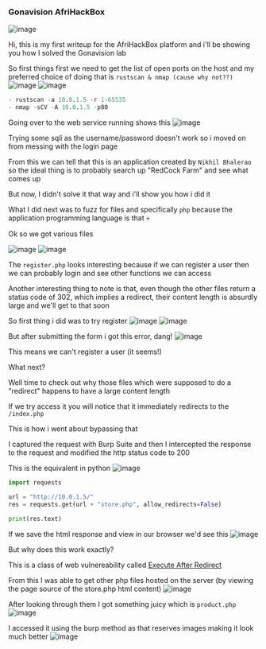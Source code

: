 <h3> Gonavision AfriHackBox </h3>

![image](https://github.com/user-attachments/assets/ff27ee41-d2d1-4088-aa7d-4301b8f5dfa0)

Hi, this is my first writeup for the AfriHackBox platform and i'll be showing you how I solved the Gonavision lab

So first things first we need to get the list of open ports on the host and my preferred choice of doing that is `rustscan & nmap (cause why not??)`
![image](https://github.com/user-attachments/assets/04daec19-5286-410c-9367-43b0b5d5d550)
![image](https://github.com/user-attachments/assets/54ba563d-4057-46b0-9af0-bb6e8c8cf7c2)

```r
- rustscan -a 10.0.1.5 -r 1-65535
- nmap -sCV -A 10.0.1.5 -p80
```

Going over to the web service running shows this
![image](https://github.com/user-attachments/assets/fb3cf5ad-3060-4b0a-8a5c-3e5f5c9aa5bd)

Trying some sqli as the username/password doesn't work so i moved on from messing with the login page

From this we can tell that this is an application created by `Nikhil Bhalerao` so the ideal thing is to probably search up "RedCock Farm" and see what comes up

But now, I didn't solve it that way and i'll show you how i did it

What I did next was to fuzz for files and specifically `php` because the application programming language is that 💀

Ok so we got various files

![image](https://github.com/user-attachments/assets/a7643970-f9da-4ca7-b722-871bdbf7d884)
![image](https://github.com/user-attachments/assets/f82ea3b7-1c1b-45f2-a5a4-a77fba8bb7d1)

The `register.php` looks interesting because if we can register a user then we can probably login and see other functions we can access

Another interesting thing to note is that, even though the other files return a status code of 302, which implies a redirect, their content length is absurdly large and we'll get to that soon

So first thing i did was to try register
![image](https://github.com/user-attachments/assets/c152a39b-8b3f-4412-99d7-787b2ab9ba72)
![image](https://github.com/user-attachments/assets/063c5283-8901-4344-b968-e5cf4e92ee40)

But after submitting the form i got this error, dang!
![image](https://github.com/user-attachments/assets/30037d8b-d2e2-484e-bbcd-a3bc01aa18fe)

This means we can't register a user (it seems!)

What next?

Well time to check out why those files which were supposed to do a "redirect" happens to have a large content length

If we try access it you will notice that it immediately redirects to the `/index.php`

This is how i went about bypassing that

I captured the request with Burp Suite and then I intercepted the response to the request and modified the http status code to 200

This is the equivalent in python
![image](https://github.com/user-attachments/assets/075cea51-2387-4e18-9549-16abfe2fb417)

```python
import requests

url = "http://10.0.1.5/"
res = requests.get(url + "store.php", allow_redirects=False)

print(res.text)
```

If we save the html response and view in our browser we'd see this
![image](https://github.com/user-attachments/assets/231114a8-7c88-474b-b82f-67b6ed66527c)

But why does this work exactly?

This is a class of web vulnereability called [Execute After Redirect](https://owasp.org/www-community/attacks/Execution_After_Redirect_(EAR))

From this I was able to get other php files hosted on the server (by viewing the page source of the store.php html content)
![image](https://github.com/user-attachments/assets/a0243c84-5dd8-4f36-9ae6-d330e852951c)

After looking through them I got something juicy which is `product.php`
![image](https://github.com/user-attachments/assets/f623c5de-93e6-4352-93f1-b5d2993b4425)

I accessed it using the burp method as that reserves images making it look much better
![image](https://github.com/user-attachments/assets/d4e7e586-7845-40d6-9b62-393e0bee7833)




























